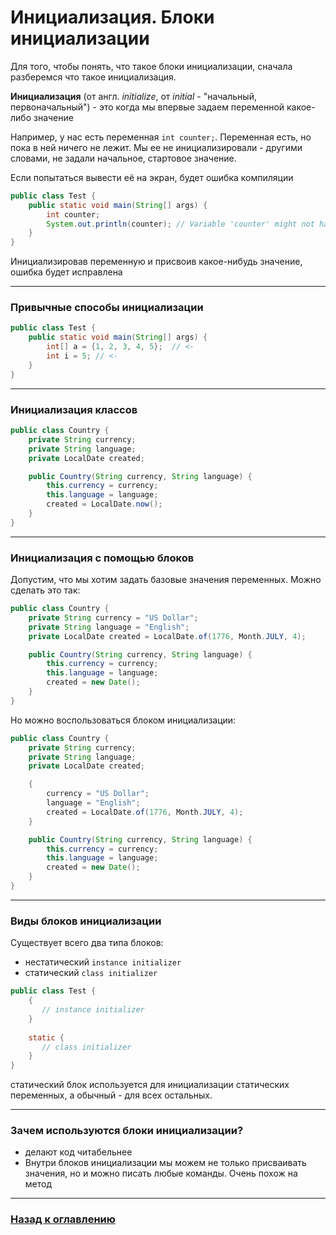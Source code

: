 # Инициализация. Блоки инициализации

Для того, чтобы понять, что такое блоки инициализации, сначала разберемся что такое инициализация.

**Инициализация** (от англ. _initialize_, от  _initial_ - "начальный, первоначальный") -
это когда мы впервые задаем переменной какое-либо значение

Например, у нас есть переменная `int counter;`.
Переменная есть, но пока в ней ничего не лежит.
Мы ее не инициализировали - другими словами, не задали начальное, стартовое значение.

Если попытаться вывести её на экран, будет ошибка компиляции

```java
public class Test {
    public static void main(String[] args) {
        int counter;
        System.out.println(counter); // Variable 'counter' might not have been initialized
    }
}
```

Инициализировав переменную и присвоив какое-нибудь значение, ошибка будет исправлена

---

### Привычные способы инициализации

```java
public class Test {
    public static void main(String[] args) {
        int[] a = {1, 2, 3, 4, 5};  // <- 
        int i = 5; // <-
    }
}
```

---

### Инициализация классов

```java
public class Country {
    private String currency;
    private String language;
    private LocalDate created;

    public Country(String currency, String language) {
        this.currency = currency;
        this.language = language;
        created = LocalDate.now();
    }
}
```

---

### Инициализация с помощью блоков

Допустим, что мы хотим задать базовые значения переменных. Можно сделать это так:

```java
public class Country {
    private String currency = "US Dollar";
    private String language = "English";
    private LocalDate created = LocalDate.of(1776, Month.JULY, 4);

    public Country(String currency, String language) {
        this.currency = currency;
        this.language = language;
        created = new Date();
    }
}
```

Но можно воспользоваться блоком инициализации:

```java
public class Country {
    private String currency; 
    private String language;
    private LocalDate created;

    {
        currency = "US Dollar";
        language = "English";
        created = LocalDate.of(1776, Month.JULY, 4);
    }

    public Country(String currency, String language) {
        this.currency = currency;
        this.language = language;
        created = new Date();
    }
}
```

---

### Виды блоков инициализации

Существует всего два типа блоков:

-    нестатический `instance initializer`
-    статический `class initializer`

```java
public class Test {
    {
       // instance initializer
    }
    
    static {
       // class initializer
    }
}
```

статический блок используется для инициализации статических переменных, а обычный  - для всех остальных.

---

### Зачем используются блоки инициализации?

-   делают код читабельнее
-   Внутри блоков инициализации мы можем не только присваивать значения, но и можно писать любые команды.
    Очень похож на метод

---

### [Назад к оглавлению](./README.md)